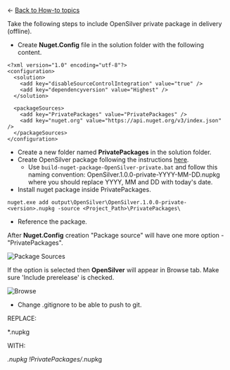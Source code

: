 ← [Back to How-to topics](/docs/9/93)

Take the following steps to include OpenSilver private package in delivery (offline).

- Create **Nuget.Config** file in the solution folder with the following content.
```
<?xml version="1.0" encoding="utf-8"?>
<configuration>
  <solution>
    <add key="disableSourceControlIntegration" value="true" />
    <add key="dependencyversion" value="Highest" />
  </solution>

  <packageSources>
    <add key="PrivatePackages" value="PrivatePackages" />
    <add key="nuget.org" value="https://api.nuget.org/v3/index.json" />
  </packageSources>
</configuration>
```
- Create a new folder named **PrivatePackages** in the solution folder.
- Create OpenSilver package following the instructions [here](https://github.com/OpenSilver/OpenSilver#2-if-you-want-to-build-the-whole-nuget-package-including-the-runtime-the-compiler-the-simulator-etc).
	- Use `build-nuget-package-OpenSilver-private.bat` and follow this naming convention: OpenSilver.1.0.0-private-YYYY-MM-DD.nupkg where you should replace YYYY, MM and DD with today's date.
- Install nuget package inside PrivatePackages.
```
nuget.exe add output\OpenSilver\OpenSilver.1.0.0-private-<version>.nupkg -source <Project_Path>\PrivatePackages\
```
- Reference the package.

After **Nuget.Config** creation "Package source" will have one more option - "PrivatePackages".

![Package Sources](https://raw.githubusercontent.com/UserwareDocumentation/userware-docs/main/images/c8fc7bb6e9b341f8bdff7e3eb2b9699c.png)

If the option is selected then **OpenSilver** will appear in Browse tab. Make sure 'Include prerelease' is checked.

![Browse](https://raw.githubusercontent.com/UserwareDocumentation/userware-docs/main/images/8d635445e5a946eeb9cb1ce2dccc6465.png)

- Change .gitignore to be able to push to git.

REPLACE:

*.nupkg

WITH:

*.nupkg
!PrivatePackages/*.nupkg